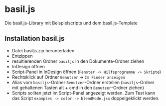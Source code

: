 # basil.js
Die basil.js-Library mit Beispielscripts und dem basil.js-Template

## Installation basil.js

- Datei basiljs.zip herunterladen
- Entzippen
- resultierenden Ordner `basiljs` in den Dokumente-Ordner ziehen
- InDesign öffnen
- Script-Panel in InDesign öffnen (`Fenster -> Hilfsprogramme -> Skripte`)
- Rechtsklick auf Ordner `Benutzer` -> `Im Finder anzeigen`
- Alias vom `basiljs`-Ordner `Benutzer`-Ordner erstellen (`basiljs`-Ordner mit gehaltenen Tasten alt + cmd in den `Benutzer`-Ordner ziehen)
- Scripts sollten jetzt im Script-Panel angezeigt werden. Zum Test kann das Script `examples -> color -> blendMode.jsx` doppelgeklickt werden.
